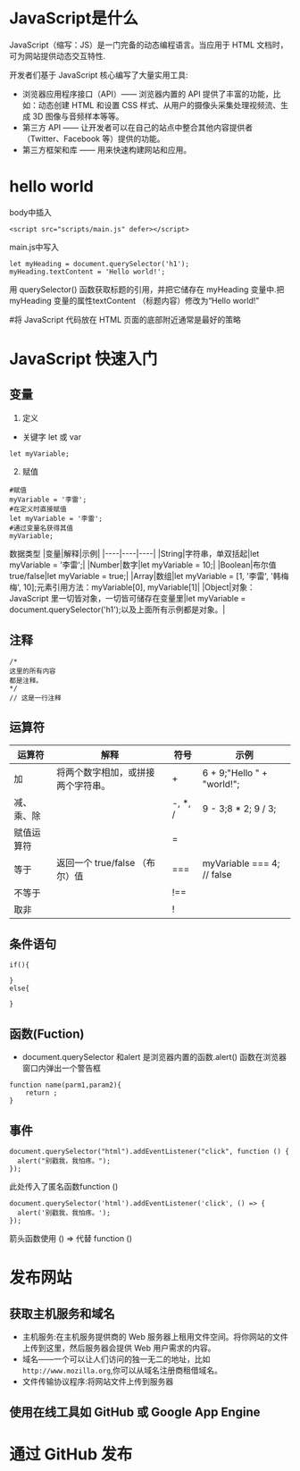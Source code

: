 # JavaScript是什么
JavaScript（缩写：JS）是一门完备的动态编程语言。当应用于 HTML 文档时，可为网站提供动态交互特性.

开发者们基于 JavaScript 核心编写了大量实用工具:
- 浏览器应用程序接口（API）—— 浏览器内置的 API 提供了丰富的功能，比如：动态创建 HTML 和设置 CSS 样式、从用户的摄像头采集处理视频流、生成 3D 图像与音频样本等等。
- 第三方 API —— 让开发者可以在自己的站点中整合其他内容提供者（Twitter、Facebook 等）提供的功能。
- 第三方框架和库 —— 用来快速构建网站和应用。
# hello world
body中插入
```
<script src="scripts/main.js" defer></script>
```
main.js中写入
```
let myHeading = document.querySelector('h1');
myHeading.textContent = 'Hello world!';
```
用 querySelector() 函数获取标题的引用，并把它储存在 myHeading 变量中.把 myHeading 变量的属性textContent （标题内容）修改为“Hello world!” 

#将 JavaScript 代码放在 HTML 页面的底部附近通常是最好的策略
# JavaScript 快速入门
## 变量
1. 定义
- 关键字 let 或 var
```
let myVariable;
```
2. 赋值
```
#赋值
myVariable = '李雷';
#在定义时直接赋值
let myVariable = '李雷';
#通过变量名获得其值
myVariable;
```
数据类型
|变量|解释|示例|
|----|----|----|
|String|字符串，单双括起|let myVariable = '李雷';|
|Number|数字|let myVariable = 10;|
|Boolean|布尔值true/false|let myVariable = true;|
|Array|数组|let myVariable = [1, '李雷', '韩梅梅', 10];元素引用方法：myVariable[0], myVariable[1]|
|Object|对象：JavaScript 里一切皆对象，一切皆可储存在变量里|let myVariable = document.querySelector('h1');以及上面所有示例都是对象。|
## 注释
```
/*
这里的所有内容
都是注释。
*/
// 这是一行注释
```
## 运算符
|运算符|解释|符号|示例|
|---|---|---|---|
|加|将两个数字相加，或拼接两个字符串。|+|6 + 9;"Hello " + "world!";|
|减、乘、除||-, *, /|9 - 3;8 * 2; 9 / 3;|
|赋值运算符||=||
|等于|返回一个 true/false （布尔）值|===|myVariable === 4; // false|
|不等于||!==||
|取非||!||
## 条件语句
```
if(){

}
else{

}
```
## 函数(Fuction)
- document.querySelector 和alert 是浏览器内置的函数.alert() 函数在浏览器窗口内弹出一个警告框
```
function name(parm1,param2){
    return ;
}
```
## 事件
```
document.querySelector("html").addEventListener("click", function () {
  alert("别戳我，我怕疼。");
});
```
此处传入了匿名函数function ()
```
document.querySelector('html').addEventListener('click', () => {
  alert('别戳我，我怕疼。');
});
```
箭头函数使用 () => 代替 function ()
# 发布网站
## 获取主机服务和域名
- 主机服务:在主机服务提供商的 Web 服务器上租用文件空间。将你网站的文件上传到这里，然后服务器会提供 Web 用户需求的内容。
- 域名——一个可以让人们访问的独一无二的地址，比如 ```http://www.mozilla.org```,你可以从域名注册商租借域名。
-  文件传输协议程序:将网站文件上传到服务器
## 使用在线工具如 GitHub 或 Google App Engine
# 通过 GitHub 发布